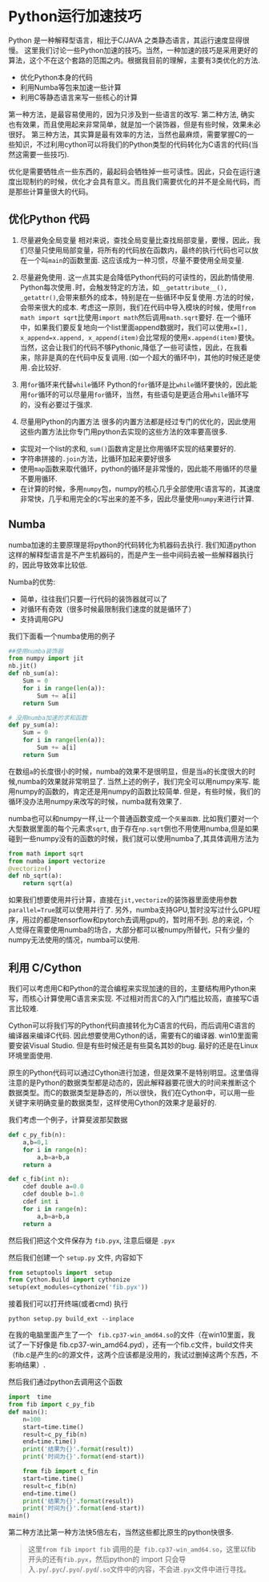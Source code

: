 # Python运行加速技巧

Python 是一种解释型语言，相比于C/JAVA 之类静态语言，其运行速度显得很慢。 这里我们讨论一些Python加速的技巧。当然，一种加速的技巧是采用更好的算法，这个不在这个套路的范围之内。根据我目前的理解，主要有3类优化的方法.
* 优化Python本身的代码
* 利用Numba等包来加速一些计算
* 利用C等静态语言来写一些核心的计算

第一种方法，是最容易使用的，因为只涉及到一些语言的改写. 第二种方法, 确实也有效果，而且使用起来非常简单，就是加一个装饰器，但是有些时候，效果未必很好。 第三种方法，其实算是最有效率的方法，当然也最麻烦，需要掌握C的一些知识，不过利用cython可以将我们的Python类型的代码转化为C语言的代码(当然这需要一些技巧).


优化是需要牺牲点一些东西的，最起码会牺牲掉一些可读性。因此，只会在运行速度出现制约的时候，优化才会具有意义。而且我们需要优化的并不是全局代码，而是那些计算量很大的代码。

## 优化Python 代码
1. 尽量避免全局变量
相对来说，查找全局变量比查找局部变量，要慢，因此，我们尽量只使用局部变量，将所有的代码放在函数内，最终的执行代码也可以放在一个叫`main`的函数里面.
这应该成为一种习惯，尽量不要使用全局变量.

2. 尽量避免使用`.`
这一点其实是会降低Python代码的可读性的，因此酌情使用. Python每次使用`.`时，会触发特定的方法，如`__getattribute__(), _getattr()`,会带来额外的成本，特别是在一些循环中反复使用`.`方法的时候，会带来很大的成本.
考虑这一原则，我们在代码中导入模块的时候，使用`from math import sqrt`比使用`import math`然后调用`math.sqrt`要好. 在一个循环中，如果我们要反复地向一个list里面append数据时，我们可以使用`x=[], x_append=x.append, x_append(item)`会比常规的使用`x.append(item)`要快。
当然，这会让我们的代码不够Pythonic,降低了一些可读性，因此，在我看来，除非是真的在代码中反复调用`.`(如一个超大的循环中)，其他的时候还是使用`.`会比较好.

3. 用`for`循环来代替`while`循环
Python的`for`循环是比`while`循环要快的，因此能用`for`循环的可以尽量用`for`循环，当然，有些语句是更适合用`while`循环写的，没有必要过于强求.

4. 尽量用Python的内置方法
很多的内置方法都是经过专门的优化的，因此使用这些内置方法比你专门用python去实现的这些方法的效率要高很多.
* 实现对一个list的求和, `sum()`函数肯定是比你用循环实现的结果要好的. 
* 字符串拼接的`.join`方法，比循环加起来要好很多
* 使用`map`函数来取代循环，python的循环是非常慢的，因此能不用循环的尽量不要用循环.
* 在计算的时候，多用`numpy`包，numpy的核心几乎全部使用`C`语言写的，其速度非常快，几乎和用完全的`C`写出来的差不多，因此尽量使用`numpy`来进行计算.

## Numba
numba加速的主要原理是将python的代码转化为机器码去执行. 我们知道python这样的解释型语言是不产生机器码的，而是产生一些中间码去被一些解释器执行的，因此导致效率比较低. 

Numba的优势:
* 简单，往往我们只要一行代码的装饰器就可以了
* 对循环有奇效（很多时候最限制我们速度的就是循环了）
* 支持调用GPU

我们下面看一个numba使用的例子
```python
##使用numba装饰器
from numpy import jit
nb.jit()
def nb_sum(a):
    Sum = 0
    for i in range(len(a)):
        Sum += a[i]
    return Sum

# 没用numba加速的求和函数
def py_sum(a):
    Sum = 0
    for i in range(len(a)):
        Sum += a[i]
    return Sum
```
在数组`a`的长度很小的时候，numba的效果不是很明显，但是当`a`的长度很大的时候,numba的效果就非常明显了. 当然上述的例子，我们完全可以用numpy来写. 能用numpy的函数的，肯定还是用numpy的函数比较简单. 但是，有些时候，我们的循环没办法用numpy来改写的时候，numba就有效果了.

numba也可以和numpy一样,让一个普通函数变成一个`矢量函数`. 比如我们要对一个大型数据里面的每个元素求`sqrt`, 由于存在`np.sqrt`倒也不用使用numba,但是如果碰到一些numpy没有的函数的时候，我们就可以使用numba了,其具体调用方法为
```python
from math import sqrt
from numba import vectorize
@vectorize()
def nb_sqrt(a):
    return sqrt(a)
```
如果我们想要使用并行计算，直接在`jit,vectorize`的装饰器里面使用参数`parallel=True`就可以使用并行了. 另外，numba支持GPU,暂时没写过什么GPU程序，用过的都是tensorflow和pytorch去调用gpu的，暂时用不到.
总的来说，个人觉得在需要使用numba的场合，大部分都可以被numpy所替代，只有少量的numpy无法使用的情况，numba可以使用.

## 利用 C/Cython
我们可以考虑用C和Python的混合编程来实现加速的目的，主要结构用Python来写，而核心计算使用C语言来实现. 不过相对而言C的入门门槛比较高，直接写C语言比较难.

Cython可以将我们写的Python代码直接转化为C语言的代码，而后调用C语言的编译器来编译C代码. 因此想要使用Cython的话，需要有C的编译器. win10里面需要安装Visual Studio. 但是有些时候还是有些莫名其妙的bug. 最好的还是在Linux环境里面使用.

原生的Python代码可以通过Cython进行加速，但是效果不是特别明显。这里值得注意的是Python的数据类型都是动态的，因此解释器要花很大的时间来推断这个数据类型。而C的数据类型是静态的，所以很快，我们在Cython中，可以用一些关键字来明确变量的数据类型，这样使用Cython的效果才是最好的.

我们考虑一个例子，计算斐波那契数据

```python
def c_py_fib(n):
    a,b=0,1
    for i in range(n):
        a,b=a+b,a
    return a

def c_fib(int n):
    cdef double a=0.0
    cdef double b=1.0
    cdef int i
    for i in range(n):
        a,b=a+b,a
    return a
```


然后我们把这个文件保存为 `fib.pyx`, 注意后缀是 `.pyx`

然后我们创建一个 `setup.py` 文件, 内容如下

```python
from setuptools import  setup
from Cython.Build import cythonize
setup(ext_modules=cythonize('fib.pyx'))
```

接着我们可以打开终端(或者cmd) 执行

```
python setup.py build_ext --inplace
```

在我的电脑里面产生了一个 ` fib.cp37-win_amd64.so`的文件（在win10里面，我试了一下好像是 fib.cp37-win_amd64.pyd），还有一个fib.c文件，build文件夹（fib.c是产生的c的源文件，这两个应该都是没用的，我试过删掉这两个东西，不影响结果）.

然后我们通过python去调用这个函数

```python
import  time
from fib import c_py_fib
def main():
    n=100
    start=time.time()
    result=c_py_fib(n)
    end=time.time()
    print('结果为{}'.format(result))
    print('时间为{}'.format(end-start))

    from fib import c_fin
    start=time.time()
    result=c_fib(n)
    end=time.time()
    print('结果为{}'.format(result))
    print('时间为{}'.format(end-start))
main()
```
第二种方法比第一种方法快5倍左右，当然这些都比原生的python快很多.

> 这里`from fib import fib` 调用的是` fib.cp37-win_amd64.so`，这里以fib开头的还有`fib.pyx`，然后python的 import 只会导入`.py`/`.pyc`/`.pyo`/`.pyd`/`.so`文件中的内容，不会进`.pyx`文件中进行寻找。





